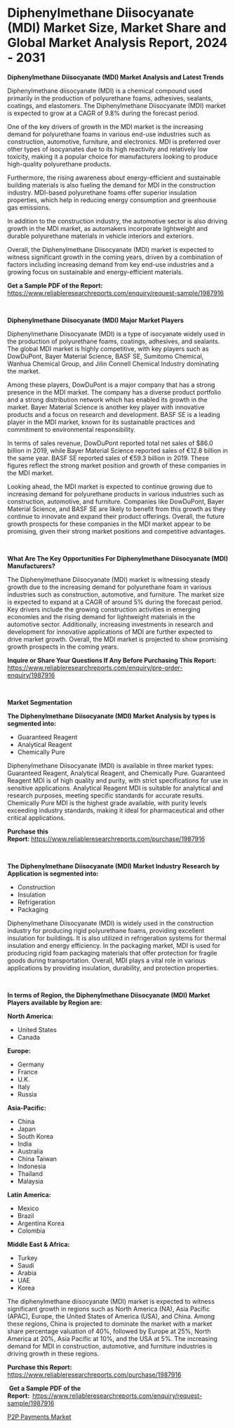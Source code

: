 <p><h1>Diphenylmethane Diisocyanate (MDI) Market Size, Market Share and Global Market Analysis Report, 2024 - 2031</h1></p><p><strong>Diphenylmethane Diisocyanate (MDI) Market Analysis and Latest Trends</strong></p>
<p><p>Diphenylmethane diisocyanate (MDI) is a chemical compound used primarily in the production of polyurethane foams, adhesives, sealants, coatings, and elastomers. The Diphenylmethane Diisocyanate (MDI) market is expected to grow at a CAGR of 9.8% during the forecast period. </p><p>One of the key drivers of growth in the MDI market is the increasing demand for polyurethane foams in various end-use industries such as construction, automotive, furniture, and electronics. MDI is preferred over other types of isocyanates due to its high reactivity and relatively low toxicity, making it a popular choice for manufacturers looking to produce high-quality polyurethane products.</p><p>Furthermore, the rising awareness about energy-efficient and sustainable building materials is also fueling the demand for MDI in the construction industry. MDI-based polyurethane foams offer superior insulation properties, which help in reducing energy consumption and greenhouse gas emissions.</p><p>In addition to the construction industry, the automotive sector is also driving growth in the MDI market, as automakers incorporate lightweight and durable polyurethane materials in vehicle interiors and exteriors.</p><p>Overall, the Diphenylmethane Diisocyanate (MDI) market is expected to witness significant growth in the coming years, driven by a combination of factors including increasing demand from key end-use industries and a growing focus on sustainable and energy-efficient materials.</p></p>
<p><strong>Get a Sample PDF of the Report:&nbsp;</strong> <a href="https://www.reliableresearchreports.com/enquiry/request-sample/1987916">https://www.reliableresearchreports.com/enquiry/request-sample/1987916</a></p>
<p>&nbsp;</p>
<p><strong>Diphenylmethane Diisocyanate (MDI) Major Market Players</strong></p>
<p><p>Diphenylmethane Diisocyanate (MDI) is a type of isocyanate widely used in the production of polyurethane foams, coatings, adhesives, and sealants. The global MDI market is highly competitive, with key players such as DowDuPont, Bayer Material Science, BASF SE, Sumitomo Chemical, Wanhua Chemical Group, and Jilin Connell Chemical Industry dominating the market.</p><p>Among these players, DowDuPont is a major company that has a strong presence in the MDI market. The company has a diverse product portfolio and a strong distribution network which has enabled its growth in the market. Bayer Material Science is another key player with innovative products and a focus on research and development. BASF SE is a leading player in the MDI market, known for its sustainable practices and commitment to environmental responsibility.</p><p>In terms of sales revenue, DowDuPont reported total net sales of $86.0 billion in 2019, while Bayer Material Science reported sales of €12.8 billion in the same year. BASF SE reported sales of €59.3 billion in 2019. These figures reflect the strong market position and growth of these companies in the MDI market.</p><p>Looking ahead, the MDI market is expected to continue growing due to increasing demand for polyurethane products in various industries such as construction, automotive, and furniture. Companies like DowDuPont, Bayer Material Science, and BASF SE are likely to benefit from this growth as they continue to innovate and expand their product offerings. Overall, the future growth prospects for these companies in the MDI market appear to be promising, given their strong market positions and competitive advantages.</p></p>
<p>&nbsp;</p>
<p><strong>What Are The Key Opportunities For Diphenylmethane Diisocyanate (MDI) Manufacturers?</strong></p>
<p><p>The Diphenylmethane Diisocyanate (MDI) market is witnessing steady growth due to the increasing demand for polyurethane foam in various industries such as construction, automotive, and furniture. The market size is expected to expand at a CAGR of around 5% during the forecast period. Key drivers include the growing construction activities in emerging economies and the rising demand for lightweight materials in the automotive sector. Additionally, increasing investments in research and development for innovative applications of MDI are further expected to drive market growth. Overall, the MDI market is projected to show promising growth prospects in the coming years.</p></p>
<p><strong>Inquire or Share Your Questions If Any Before Purchasing This Report:</strong> <a href="https://www.reliableresearchreports.com/enquiry/pre-order-enquiry/1987916">https://www.reliableresearchreports.com/enquiry/pre-order-enquiry/1987916</a></p>
<p>&nbsp;</p>
<p><strong>Market Segmentation</strong></p>
<p><strong>The Diphenylmethane Diisocyanate (MDI) Market Analysis by types is segmented into:</strong></p>
<p><ul><li>Guaranteed Reagent</li><li>Analytical Reagent</li><li>Chemically Pure</li></ul></p>
<p><p>Diphenylmethane Diisocyanate (MDI) is available in three market types: Guaranteed Reagent, Analytical Reagent, and Chemically Pure. Guaranteed Reagent MDI is of high quality and purity, with strict specifications for use in sensitive applications. Analytical Reagent MDI is suitable for analytical and research purposes, meeting specific standards for accurate results. Chemically Pure MDI is the highest grade available, with purity levels exceeding industry standards, making it ideal for pharmaceutical and other critical applications.</p></p>
<p><strong>Purchase this Report:&nbsp;</strong><a href="https://www.reliableresearchreports.com/purchase/1987916">https://www.reliableresearchreports.com/purchase/1987916</a></p>
<p>&nbsp;</p>
<p><strong>The Diphenylmethane Diisocyanate (MDI) Market Industry Research by Application is segmented into:</strong></p>
<p><ul><li>Construction</li><li>Insulation</li><li>Refrigeration</li><li>Packaging</li></ul></p>
<p><p>Diphenylmethane Diisocyanate (MDI) is widely used in the construction industry for producing rigid polyurethane foams, providing excellent insulation for buildings. It is also utilized in refrigeration systems for thermal insulation and energy efficiency. In the packaging market, MDI is used for producing rigid foam packaging materials that offer protection for fragile goods during transportation. Overall, MDI plays a vital role in various applications by providing insulation, durability, and protection properties.</p></p>
<p>&nbsp;</p>
<p><strong>In terms of Region, the Diphenylmethane Diisocyanate (MDI) Market Players available by Region are:</strong></p>
<p>
    <p> <strong> North America: </strong>
        <ul>
            <li>United States</li>
            <li>Canada</li>
        </ul>
        </p> 
    <p> <strong> Europe: </strong>
        <ul>
            <li>Germany</li>
            <li>France</li>
            <li>U.K.</li>
            <li>Italy</li>
            <li>Russia</li>
        </ul>
        </p> 
    <p> <strong> Asia-Pacific: </strong>
        <ul>
            <li>China</li>
            <li>Japan</li>
            <li>South Korea</li>
            <li>India</li>
            <li>Australia</li>
            <li>China Taiwan</li>
            <li>Indonesia</li>
            <li>Thailand</li>
            <li>Malaysia</li>
        </ul>
        </p> 
    <p> <strong> Latin America: </strong>
        <ul>
            <li>Mexico</li>
            <li>Brazil</li>
            <li>Argentina Korea</li>
            <li>Colombia</li>
        </ul>
        </p> 
    <p> <strong> Middle East & Africa: </strong>
        <ul>
            <li>Turkey</li>
            <li>Saudi</li>
            <li>Arabia</li>
            <li>UAE</li>
            <li>Korea</li>
        </ul>
    </p>
    </p>
<p><p>The diphenylmethane diisocyanate (MDI) market is expected to witness significant growth in regions such as North America (NA), Asia Pacific (APAC), Europe, the United States of America (USA), and China. Among these regions, China is projected to dominate the market with a market share percentage valuation of 40%, followed by Europe at 25%, North America at 20%, Asia Pacific at 10%, and the USA at 5%. The increasing demand for MDI in construction, automotive, and furniture industries is driving growth in these regions.</p></p>
<p><strong>Purchase this Report: </strong><a href="https://www.reliableresearchreports.com/purchase/1987916">https://www.reliableresearchreports.com/purchase/1987916</a></p>
<p>&nbsp;<strong>Get a Sample PDF of the Report:&nbsp;&nbsp;</strong><a href="https://www.reliableresearchreports.com/enquiry/request-sample/1987916">https://www.reliableresearchreports.com/enquiry/request-sample/1987916</a></p>
<p><strong></strong></p>
<p><p><a href="https://angry-finch-aaf.notion.site/P2P-Payments-Market-Analysis-Examines-its-Scope-on-Growth-Opportunities-and-Forecasted-Trends-Spann-efbac93a42284905ba9b014c2debb991">P2P Payments Market</a></p></p>